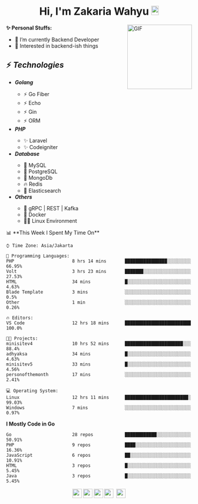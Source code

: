 <h1 align="center">Hi, I'm Zakaria Wahyu <img src="https://github.com/TheDudeThatCode/TheDudeThatCode/blob/master/Assets/Hi.gif" width="20px" height="25px"></h1>

<img align="right" alt="GIF" height="175px" src="https://www.nayakapratama.co.id/wp-content/uploads/2019/07/Website-Maintenance.gif" />

**✨ Personal Stuffs:**
- 🔭 I’m currently Backend Developer
- 🌱 Interested in backend-ish things

<h2>⚡ <i>Technologies</i></h2>
<ul>
<li><strong><i>Golang</i></strong></li>
  <ul>
    <li>⚡ Go Fiber</li>
    <li>⚡ Echo</li>
    <li>⚡ Gin</li>
    <li>⚡ ORM</li>
  </ul>
<li><strong><i>PHP</i></strong></li>
  <ul>
    <li>✨ Laravel</li>
    <li>✨ Codeigniter</li>
  </ul>
<li><strong><i>Database</i></strong></li>
  <ul>
    <li>🐬 MySQL</li>
    <li>🐘 PostgreSQL</li>
    <li>🍃 MongoDb</li>
    <li>🔥 Redis</li>
    <li>🔎 Elasticsearch</li>
  </ul>
  <li><strong><i>Others</i></strong></li>
  <ul>
    <li>💫 gRPC | REST | Kafka</li>
    <li>🐳 Docker</li>
    <li>👨‍💻 Linux Environment</li>
  </ul>
</ul>
<!--START_SECTION:waka-->
📊 **This Week I Spent My Time On** 

```text
⌚︎ Time Zone: Asia/Jakarta

💬 Programming Languages: 
PHP                      8 hrs 14 mins       ████████████████░░░░░░░░░   66.95% 
Volt                     3 hrs 23 mins       ███████░░░░░░░░░░░░░░░░░░   27.53% 
HTML                     34 mins             █░░░░░░░░░░░░░░░░░░░░░░░░   4.63% 
Blade Template           3 mins              ░░░░░░░░░░░░░░░░░░░░░░░░░   0.5% 
Other                    1 min               ░░░░░░░░░░░░░░░░░░░░░░░░░   0.26%

🔥 Editors: 
VS Code                  12 hrs 18 mins      █████████████████████████   100.0%

🐱‍💻 Projects: 
minisitev4               10 hrs 52 mins      ██████████████████████░░░   88.4% 
adhyaksa                 34 mins             █░░░░░░░░░░░░░░░░░░░░░░░░   4.63% 
minisitev5               33 mins             █░░░░░░░░░░░░░░░░░░░░░░░░   4.56% 
personofthemonth         17 mins             ░░░░░░░░░░░░░░░░░░░░░░░░░   2.41%

💻 Operating System: 
Linux                    12 hrs 11 mins      ████████████████████████░   99.03% 
Windows                  7 mins              ░░░░░░░░░░░░░░░░░░░░░░░░░   0.97%

```

**I Mostly Code in Go** 

```text
Go                       28 repos            ████████████░░░░░░░░░░░░░   50.91% 
PHP                      9 repos             ████░░░░░░░░░░░░░░░░░░░░░   16.36% 
JavaScript               6 repos             ██░░░░░░░░░░░░░░░░░░░░░░░   10.91% 
HTML                     3 repos             █░░░░░░░░░░░░░░░░░░░░░░░░   5.45% 
Java                     3 repos             █░░░░░░░░░░░░░░░░░░░░░░░░   5.45%

```



<!--END_SECTION:waka-->

<p align="center">
<a href="https://www.linkedin.com/in/zakariawahyu" target="_blank"><img src="https://img.shields.io/badge/linkedin-%230077B5.svg?&style=for-the-badge&logo=linkedin&logoColor=white" height=25></a>
<a href="https://medium.com/@zakariawahyu" target="_blank"><img src="https://img.shields.io/badge/Medium-12100E?style=for-the-badge&logo=medium&logoColor=white" height=25></a>
<a href="https://medium.com/@zakariawahyu" target="_blank"><img src="https://img.shields.io/badge/Portfolio-2300843e?style=for-the-badge&logo=About.me&logoColor=white" height=25></a>
<a href="https://www.twitter.com/_zakariawahyu" target="_blank"><img src="https://img.shields.io/badge/twitter-%231DA1F2.svg?&style=for-the-badge&logo=twitter&logoColor=white" height=25></a> 
<a href="https://www.instagram.com/_zakariawahyu" target="_blank"><img src="https://img.shields.io/badge/instagram-%23E4405F.svg?&style=for-the-badge&logo=instagram&logoColor=white" height=25></a>
